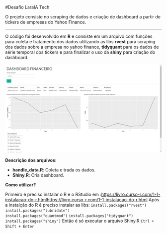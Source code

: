#Desafio LaraIA Tech

O projeto consiste no scraping de dados e criação de dashboard a partir de tickers de empresas do Yahoo Finance.
<hr>

O código foi desenvolvido em **R** e consiste em um arquivo com funções para coleta e tratamento dos dados utilizando as libs  **rvest** para scraping dos dados sobre a empresa no yahoo finance, **tidyquant** para os dados de série temporal dos tickers e para finalizar o uso da **shiny** para criação do dashboard.  

![Dashboard](print.png)

**Descrição dos arquivos:**
 - **handle_data.R**: Coleta e trada os dados.
 - **Shiny.R**: Cria dashboard.
</hr>

**Como utilizar?**  

Primeiro é preciso instalar o R e o RStudio em :https://livro.curso-r.com/1-1-instalacao-do-r.htmlhttps://livro.curso-r.com/1-1-instalacao-do-r.html
Após a instalção do R é preciso instalar as libs:
``install.packages("rvest")``
``install.packages("lubridate")``  
``install.packages("quantmod")``
``install.packages("tidyquant") ``
``install.packages("shiny")``
Então é só executar o arquivo Shiny.R ``Ctrl + Shift + Enter``



